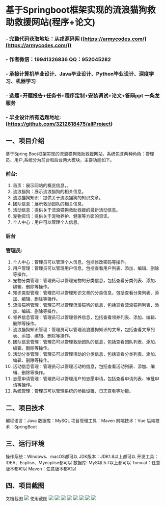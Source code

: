 基于Springboot框架实现的流浪猫狗救助救援网站(程序+论文)
=
### - 完整代码获取地址：从戎源码网 ([https://armycodes.com/](https://armycodes.com/))
### - 作者微信：19941326836  QQ：952045282 
### - 承接计算机毕业设计、Java毕业设计、Python毕业设计、深度学习、机器学习
### - 选题+开题报告+任务书+程序定制+安装调试+论文+答辩ppt 一条龙服务
### - 毕业设计所有选题地址:(https://github.com/3212618475/allProject)


一、项目介绍
---
基于Spring Boot框架实现的流浪猫狗救助救援网站，系统包含两种角色：管理员、用户,系统分为前台和后台两大模块，主要功能如下。
### 前台:
1. 首页：展示网站的概览信息，。
2. 流浪猫狗：展示流浪猫狗的相关信息。
3. 流浪猫狗知识：提供关于流浪猫狗的知识文章。
4. 团队信息：展示救助团队的相关信息。
5. 活动信息：提供关于流浪猫狗救助救援的最新活动信息。
6. 宠物资讯：提供关于宠物养护、健康等方面的资讯。
7. 个人中心：用户可以管理个人信息。
### 后台
### 管理员:
1. 个人中心：管理员可以管理个人信息，包括修改密码等操作。
2. 用户管理：管理员可以管理用户信息，包括查看用户列表、添加、编辑、删除等操作。
3. 宠物分类管理：管理员可以管理宠物的分类信息，包括查看分类列表、添加、编辑、删除等操作。
4. 知识类型管理：管理员可以管理知识文章的分类信息，包括查看分类列表、添加、编辑、删除等操作。
5. 流浪猫狗管理：管理员可以管理流浪猫狗的信息，包括查看流浪猫狗列表、添加、编辑、删除等操作。
6. 领养信息管理：管理员可以管理领养信息，包括查看领养列表、添加、编辑、删除等操作。
7. 流浪猫狗知识管理：管理员可以管理流浪猫狗知识的文章，包括查看文章列表、添加、编辑、删除等操作。
8. 团队信息管理：管理员可以管理救助团队的信息，包括查看团队列表、添加、编辑、删除等操作。
9. 活动分类管理：管理员可以管理活动的分类信息，包括查看分类列表、添加、编辑、删除等操作。
10. 活动信息管理：管理员可以管理活动的信息，包括查看活动列表、添加、编辑、删除等操作。
11. 志愿申请管理：管理员可以管理用户的志愿申请，包括查看申请列表、审批申请等操作。
12. 系统管理：管理员可以管理系统的参数设置、日志查看等功能。


二、项目技术
---
编程语言：Java
数据库：MySQL
项目管理工具：Maven
前端技术：Vue
后端技术：SpringBoot

三、运行环境
---
操作系统：Windows、macOS都可以
JDK版本：JDK1.8以上都可以
开发工具：IDEA、Ecplise、Myecplise都可以
数据库: MySQL5.7以上都可以
Tomcat：任意版本都可以
Maven：任意版本都可以

四、项目截图
---
文档截图
![](liamge/1.png)
使用截图
![](image/1.png)
![](image/2.png)
![](image/3.png)
![](image/4.png)
![](image/5.png)
![](image/6.png)
![](image/7.png)
![](image/8.png)
